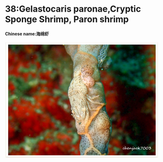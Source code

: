# 38:Gelastocaris paronae,Cryptic Sponge Shrimp, Paron shrimp

#### Chinese name:海绵虾

![](../../.gitbook/assets/gelastocaris-paronae.jpg)

